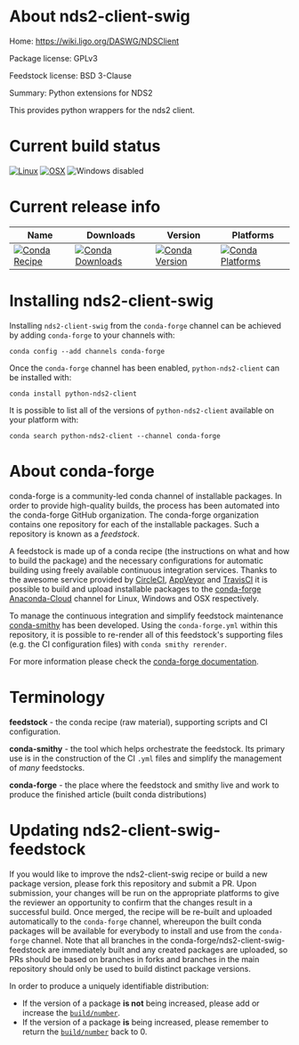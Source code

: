 About nds2-client-swig
======================

Home: https://wiki.ligo.org/DASWG/NDSClient

Package license: GPLv3

Feedstock license: BSD 3-Clause

Summary: Python extensions for NDS2

This provides python wrappers for the nds2 client.


Current build status
====================

[![Linux](https://img.shields.io/circleci/project/github/conda-forge/nds2-client-swig-feedstock/master.svg?label=Linux)](https://circleci.com/gh/conda-forge/nds2-client-swig-feedstock)
[![OSX](https://img.shields.io/travis/conda-forge/nds2-client-swig-feedstock/master.svg?label=macOS)](https://travis-ci.org/conda-forge/nds2-client-swig-feedstock)
![Windows disabled](https://img.shields.io/badge/Windows-disabled-lightgrey.svg)

Current release info
====================

| Name | Downloads | Version | Platforms |
| --- | --- | --- | --- |
| [![Conda Recipe](https://img.shields.io/badge/recipe-python--nds2--client-green.svg)](https://anaconda.org/conda-forge/python-nds2-client) | [![Conda Downloads](https://img.shields.io/conda/dn/conda-forge/python-nds2-client.svg)](https://anaconda.org/conda-forge/python-nds2-client) | [![Conda Version](https://img.shields.io/conda/vn/conda-forge/python-nds2-client.svg)](https://anaconda.org/conda-forge/python-nds2-client) | [![Conda Platforms](https://img.shields.io/conda/pn/conda-forge/python-nds2-client.svg)](https://anaconda.org/conda-forge/python-nds2-client) |

Installing nds2-client-swig
===========================

Installing `nds2-client-swig` from the `conda-forge` channel can be achieved by adding `conda-forge` to your channels with:

```
conda config --add channels conda-forge
```

Once the `conda-forge` channel has been enabled, `python-nds2-client` can be installed with:

```
conda install python-nds2-client
```

It is possible to list all of the versions of `python-nds2-client` available on your platform with:

```
conda search python-nds2-client --channel conda-forge
```


About conda-forge
=================

conda-forge is a community-led conda channel of installable packages.
In order to provide high-quality builds, the process has been automated into the
conda-forge GitHub organization. The conda-forge organization contains one repository
for each of the installable packages. Such a repository is known as a *feedstock*.

A feedstock is made up of a conda recipe (the instructions on what and how to build
the package) and the necessary configurations for automatic building using freely
available continuous integration services. Thanks to the awesome service provided by
[CircleCI](https://circleci.com/), [AppVeyor](https://www.appveyor.com/)
and [TravisCI](https://travis-ci.org/) it is possible to build and upload installable
packages to the [conda-forge](https://anaconda.org/conda-forge)
[Anaconda-Cloud](https://anaconda.org/) channel for Linux, Windows and OSX respectively.

To manage the continuous integration and simplify feedstock maintenance
[conda-smithy](https://github.com/conda-forge/conda-smithy) has been developed.
Using the ``conda-forge.yml`` within this repository, it is possible to re-render all of
this feedstock's supporting files (e.g. the CI configuration files) with ``conda smithy rerender``.

For more information please check the [conda-forge documentation](https://conda-forge.org/docs/).

Terminology
===========

**feedstock** - the conda recipe (raw material), supporting scripts and CI configuration.

**conda-smithy** - the tool which helps orchestrate the feedstock.
                   Its primary use is in the construction of the CI ``.yml`` files
                   and simplify the management of *many* feedstocks.

**conda-forge** - the place where the feedstock and smithy live and work to
                  produce the finished article (built conda distributions)


Updating nds2-client-swig-feedstock
===================================

If you would like to improve the nds2-client-swig recipe or build a new
package version, please fork this repository and submit a PR. Upon submission,
your changes will be run on the appropriate platforms to give the reviewer an
opportunity to confirm that the changes result in a successful build. Once
merged, the recipe will be re-built and uploaded automatically to the
`conda-forge` channel, whereupon the built conda packages will be available for
everybody to install and use from the `conda-forge` channel.
Note that all branches in the conda-forge/nds2-client-swig-feedstock are
immediately built and any created packages are uploaded, so PRs should be based
on branches in forks and branches in the main repository should only be used to
build distinct package versions.

In order to produce a uniquely identifiable distribution:
 * If the version of a package **is not** being increased, please add or increase
   the [``build/number``](https://conda.io/docs/user-guide/tasks/build-packages/define-metadata.html#build-number-and-string).
 * If the version of a package **is** being increased, please remember to return
   the [``build/number``](https://conda.io/docs/user-guide/tasks/build-packages/define-metadata.html#build-number-and-string)
   back to 0.
